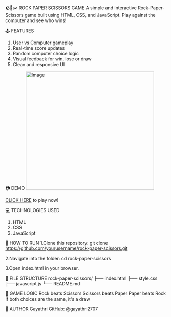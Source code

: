🪨📃✂️ ROCK PAPER SCISSORS GAME
A simple and interactive Rock-Paper-Scissors game built using HTML, CSS, and JavaScript. Play against the computer and see who wins!

🕹️ FEATURES
1. User vs Computer gameplay
2. Real-time score updates
3. Random computer choice logic
4. Visual feedback for win, lose or draw
5. Clean and responsive UI

📷 DEMO
<img width="400" height="370" alt="Image" src="https://github.com/user-attachments/assets/e472f49b-71ec-44b1-8662-07cb8366ad37" />

[CLICK HERE](https://gayathri2707.github.io/Rock-Paper-Scissors/) to play now!

💻 TECHNOLOGIES USED
1. HTML
2. CSS
3. JavaScript

🚀 HOW TO RUN
1.Clone this repository:
git clone https://github.com/yourusername/rock-paper-scissors.git

2.Navigate into the folder:
cd rock-paper-scissors

3.Open index.html in your browser.

📁 FILE STRUCTURE
rock-paper-scissors/
├── index.html
├── style.css
├── javascript.js
└── README.md

🧠 GAME LOGIC
Rock beats Scissors
Scissors beats Paper
Paper beats Rock
If both choices are the same, it's a draw

🙌 AUTHOR
Gayathri
GitHub: @gayathri2707
